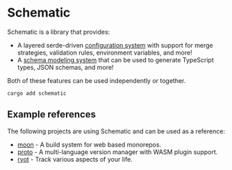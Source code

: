 # Schematic

Schematic is a library that provides:

- A layered serde-driven [configuration system](./config/index.md) with support for merge
  strategies, validation rules, environment variables, and more!
- A [schema modeling system](./schema/index.md) that can be used to generate TypeScript types, JSON
  schemas, and more!

Both of these features can be used independently or together.

```
cargo add schematic
```

## Example references

The following projects are using Schematic and can be used as a reference:

- [moon](https://github.com/moonrepo/moon/tree/master/nextgen/config) - A build system for web based
  monorepos.
- [proto](https://github.com/moonrepo/proto/blob/master/crates/core/src/proto_config.rs) - A
  multi-language version manager with WASM plugin support.
- [ryot](https://github.com/IgnisDa/ryot/blob/main/crates/config/src/lib.rs) - Track various aspects
  of your life.
